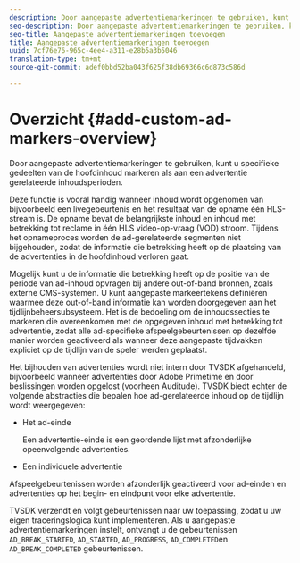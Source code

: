 ```yaml
---
description: Door aangepaste advertentiemarkeringen te gebruiken, kunt u specifieke gedeelten van de hoofdinhoud markeren als aan een advertentie gerelateerde inhoudsperioden.
seo-description: Door aangepaste advertentiemarkeringen te gebruiken, kunt u specifieke gedeelten van de hoofdinhoud markeren als aan een advertentie gerelateerde inhoudsperioden.
seo-title: Aangepaste advertentiemarkeringen toevoegen
title: Aangepaste advertentiemarkeringen toevoegen
uuid: 7cf76e76-965c-4ee4-a311-e28b5a3b5046
translation-type: tm+mt
source-git-commit: adef0bbd52ba043f625f38db69366c6d873c586d

---
```



# Overzicht {#add-custom-ad-markers-overview}

Door aangepaste advertentiemarkeringen te gebruiken, kunt u specifieke gedeelten van de hoofdinhoud markeren als aan een advertentie gerelateerde inhoudsperioden.

Deze functie is vooral handig wanneer inhoud wordt opgenomen van bijvoorbeeld een livegebeurtenis en het resultaat van de opname één HLS-stream is. De opname bevat de belangrijkste inhoud en inhoud met betrekking tot reclame in één HLS video-op-vraag (VOD) stroom. Tijdens het opnameproces worden de ad-gerelateerde segmenten niet bijgehouden, zodat de informatie die betrekking heeft op de plaatsing van de advertenties in de hoofdinhoud verloren gaat.

Mogelijk kunt u de informatie die betrekking heeft op de positie van de periode van ad-inhoud opvragen bij andere out-of-band bronnen, zoals externe CMS-systemen. U kunt aangepaste markeertekens definiëren waarmee deze out-of-band informatie kan worden doorgegeven aan het tijdlijnbeheersubsysteem. Het is de bedoeling om de inhoudssecties te markeren die overeenkomen met de opgegeven inhoud met betrekking tot advertentie, zodat alle ad-specifieke afspeelgebeurtenissen op dezelfde manier worden geactiveerd als wanneer deze aangepaste tijdvakken expliciet op de tijdlijn van de speler werden geplaatst.

Het bijhouden van advertenties wordt niet intern door TVSDK afgehandeld, bijvoorbeeld wanneer advertenties door Adobe Primetime en door beslissingen worden opgelost (voorheen Auditude). TVSDK biedt echter de volgende abstracties die bepalen hoe ad-gerelateerde inhoud op de tijdlijn wordt weergegeven:

* Het ad-einde

   Een advertentie-einde is een geordende lijst met afzonderlijke opeenvolgende advertenties.
* Een individuele advertentie

Afspeelgebeurtenissen worden afzonderlijk geactiveerd voor ad-einden en advertenties op het begin- en eindpunt voor elke advertentie.

TVSDK verzendt en volgt gebeurtenissen naar uw toepassing, zodat u uw eigen traceringslogica kunt implementeren. Als u aangepaste advertentiemarkeringen instelt, ontvangt u de gebeurtenissen `AD_BREAK_STARTED`, `AD_STARTED`, `AD_PROGRESS`, `AD_COMPLETED`en `AD_BREAK_COMPLETED` gebeurtenissen.